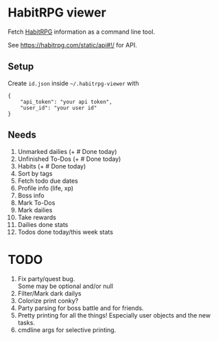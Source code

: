 HabitRPG viewer
===============

Fetch [HabitRPG][] information as a command line tool.

See <https://habitrpg.com/static/api#!/> for API.

[HabitRPG]: http://habitrpg.com/ "HabitRPG"

Setup
-----

Create `id.json` inside `~/.habitrpg-viewer` with

```
{
    "api_token": "your api token",
    "user_id": "your user id"
}
```

Needs
-----

1. Unmarked dailies (+ # Done today)
2. Unfinished To-Dos (+ # Done today)
2. Habits (+ # Done today)
3. Sort by tags
4. Fetch todo due dates
5. Profile info (life, xp)
6. Boss info
7. Mark To-Dos
8. Mark dailies
9. Take rewards
10. Dailies done stats
11. Todos done today/this week stats

TODO
====

1. Fix party/quest bug.  
    Some may be optional and/or null
1. Filter/Mark dark dailys
1. Colorize print conky?
1. Party parsing for boss battle and for friends.
1. Pretty printing for all the things! Especially user objects and the new tasks.
2. cmdline args for selective printing.

